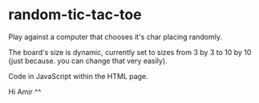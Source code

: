 # random-tic-tac-toe
Play against a computer that chooses it's char placing randomly.

The board's size is dynamic, currently set to sizes from 3 by 3 to 10 by 10 (just because. you can change that very easily).

Code in JavaScript within the HTML page.

Hi Amir ^^
